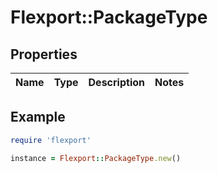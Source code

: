 # Flexport::PackageType

## Properties

| Name | Type | Description | Notes |
| ---- | ---- | ----------- | ----- |

## Example

```ruby
require 'flexport'

instance = Flexport::PackageType.new()
```

